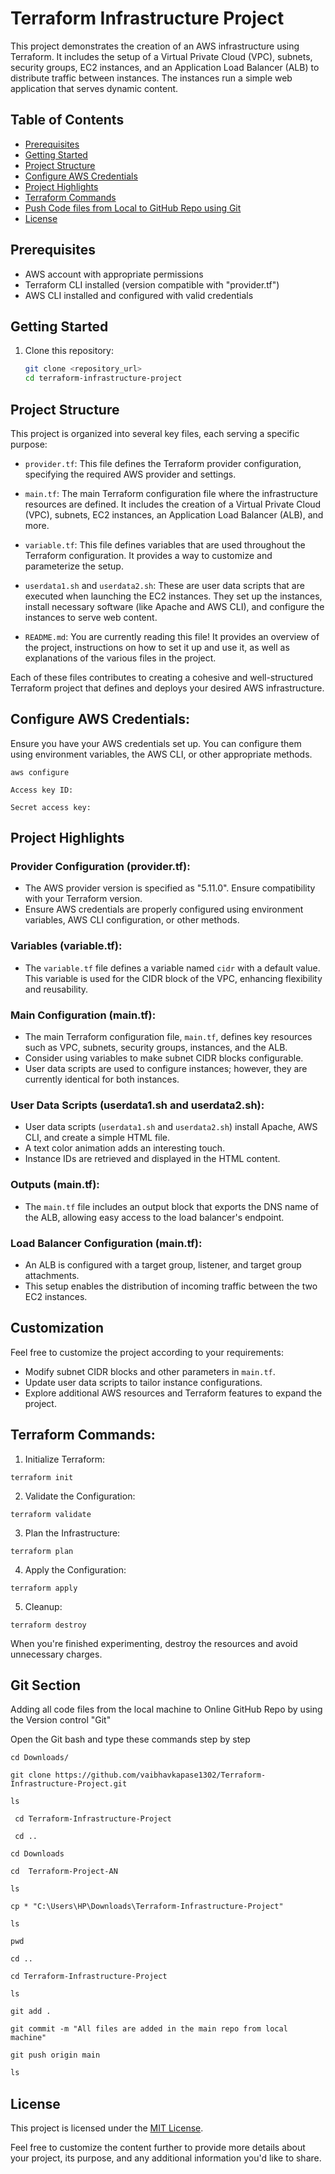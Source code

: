 # Terraform Infrastructure Project

This project demonstrates the creation of an AWS infrastructure using Terraform. It includes the setup of a Virtual Private Cloud (VPC), subnets, security groups, EC2 instances, and an Application Load Balancer (ALB) to distribute traffic between instances. The instances run a simple web application that serves dynamic content.

## Table of Contents

- [Prerequisites](#prerequisites)
- [Getting Started](#getting-started) 
- [Project Structure](#project-structure)
- [Configure AWS Credentials](#Configure-AWS-Credentials)
- [Project Highlights](#project-highlights)
- [Terraform Commands](#terraform-commands)
- [Push Code files from Local to GitHub Repo using Git](#git-section)
- [License](#license)

## Prerequisites

- AWS account with appropriate permissions
- Terraform CLI installed (version compatible with "provider.tf")
- AWS CLI installed and configured with valid credentials

## Getting Started

1. Clone this repository:

   ```bash
   git clone <repository_url>
   cd terraform-infrastructure-project


## Project Structure

This project is organized into several key files, each serving a specific purpose:

- `provider.tf`: This file defines the Terraform provider configuration, specifying the required AWS provider and settings.

- `main.tf`: The main Terraform configuration file where the infrastructure resources are defined. It includes the creation of a Virtual Private Cloud (VPC), subnets, EC2 instances, an Application Load Balancer (ALB), and more.

- `variable.tf`: This file defines variables that are used throughout the Terraform configuration. It provides a way to customize and parameterize the setup.

- `userdata1.sh` and `userdata2.sh`: These are user data scripts that are executed when launching the EC2 instances. They set up the instances, install necessary software (like Apache and AWS CLI), and configure the instances to serve web content.

- `README.md`: You are currently reading this file! It provides an overview of the project, instructions on how to set it up and use it, as well as explanations of the various files in the project.

Each of these files contributes to creating a cohesive and well-structured Terraform project that defines and deploys your desired AWS infrastructure.


## Configure AWS Credentials: 
Ensure you have your AWS credentials set up. You can configure them using environment variables, the AWS CLI, or other appropriate methods.
``` 
aws configure
```

```Access key ID:```

```Secret access key:```


## Project Highlights

### Provider Configuration (provider.tf):

- The AWS provider version is specified as "5.11.0". Ensure compatibility with your Terraform version.
- Ensure AWS credentials are properly configured using environment variables, AWS CLI configuration, or other methods.

### Variables (variable.tf):

- The `variable.tf` file defines a variable named `cidr` with a default value. This variable is used for the CIDR block of the VPC, enhancing flexibility and reusability.

### Main Configuration (main.tf):

- The main Terraform configuration file, `main.tf`, defines key resources such as VPC, subnets, security groups, instances, and the ALB.
- Consider using variables to make subnet CIDR blocks configurable.
- User data scripts are used to configure instances; however, they are currently identical for both instances.

### User Data Scripts (userdata1.sh and userdata2.sh):

- User data scripts (`userdata1.sh` and `userdata2.sh`) install Apache, AWS CLI, and create a simple HTML file.
- A text color animation adds an interesting touch.
- Instance IDs are retrieved and displayed in the HTML content.

### Outputs (main.tf):

- The `main.tf` file includes an output block that exports the DNS name of the ALB, allowing easy access to the load balancer's endpoint.

### Load Balancer Configuration (main.tf):

- An ALB is configured with a target group, listener, and target group attachments.
- This setup enables the distribution of incoming traffic between the two EC2 instances.


## Customization

Feel free to customize the project according to your requirements:

- Modify subnet CIDR blocks and other parameters in `main.tf`.
- Update user data scripts to tailor instance configurations.
- Explore additional AWS resources and Terraform features to expand the project.


## Terraform Commands:

1. Initialize Terraform:

```
terraform init
```

2. Validate the Configuration:

```
terraform validate
```

3. Plan the Infrastructure:

```
terraform plan
```

4. Apply the Configuration:

```
terraform apply
```

5. Cleanup:

```
terraform destroy
```

When you're finished experimenting, destroy the resources and avoid unnecessary charges.


## Git Section

Adding all code files from the local machine to Online GitHub Repo by using the Version control "Git"

Open the Git bash and type these commands step by step 

```
cd Downloads/
```

```
git clone https://github.com/vaibhavkapase1302/Terraform-Infrastructure-Project.git
```

```
ls
```

```
 cd Terraform-Infrastructure-Project
```

```
 cd ..
```

```
cd Downloads
```

```
cd  Terraform-Project-AN
```

```
ls
```

```
cp * "C:\Users\HP\Downloads\Terraform-Infrastructure-Project"
```

```
ls
```

```
pwd
```

```
cd ..
```

```
cd Terraform-Infrastructure-Project
```

```
ls
```

```
git add .
```

```
git commit -m "All files are added in the main repo from local machine"
```

```
git push origin main
```

```c
ls
```

## License

This project is licensed under the [MIT License](LICENSE).

Feel free to customize the content further to provide more details about your project, its purpose, and any additional information you'd like to share.




